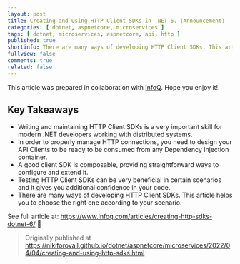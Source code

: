 ```yaml
---
layout: post
title: Creating and Using HTTP Client SDKs in .NET 6. (Announcement)
categories: [ dotnet, aspnetcore, microservices ]
tags: [ dotnet, microservices, aspnetcore, api, http ]
published: true
shortinfo: There are many ways of developing HTTP Client SDKs. This article helps you to choose the right one according to your scenario.
fullview: false
comments: true
related: false
---
```


This article was prepared in collaboration with [InfoQ](https://www.infoq.com/). Hope you enjoy it!.

## Key Takeaways

* Writing and maintaining HTTP Client SDKs is a very important skill for modern .NET developers working with distributed systems.
* In order to properly manage HTTP connections, you need to design your API Clients to be ready to be consumed from any Dependency Injection container.
* A good client SDK is composable, providing straightforward ways to configure and extend it.
* Testing HTTP Client SDKs can be very beneficial in certain scenarios and it gives you additional confidence in your code.
* There are many ways of developing HTTP Client SDKs. This article helps you to choose the right one according to your scenario.

See full article at: <https://www.infoq.com/articles/creating-http-sdks-dotnet-6/> 👀

> Originally published at <https://nikiforovall.github.io/dotnet/aspnetcore/microservices/2022/04/04/creating-and-using-http-sdks.html>
